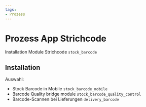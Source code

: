 ```yaml
---
tags:
- Prozess
---
```

# Prozess App Strichcode
Installation Module Strichcode `stock_barcode`

## Installation

Auswahl:
* Stock Barcode in Mobile `stock_barcode_mobile`
* Barcode Quality bridge module `stock_barcode_quality_control`
* Barcode-Scannen bei Lieferungen `delivery_barcode`